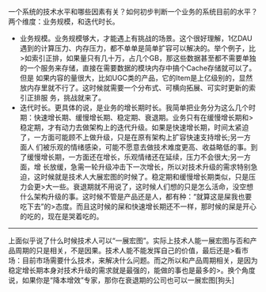 一个系统的技术水平和哪些因素有关？如何初步判断一个业务的系统目前的水平？
两个维度：业务规模，和迭代时长。
- 业务规模。业务规模够大，才能遇上有挑战的场景。这个很好理解，1亿DAU遇到的计算压力、内存压力，都不单单是简单扩容可以解决的。举个例子，比>如索引正排，如果量只有几十万，占几个GB，那这些数据甚至都不需要单独的一个服务来存储，直接在需要数据的模块内存中搞个Cache存储就可以了。但是
如果内容的量很大，比如UGC类的产品，它的Item是上亿级别的，显然放内存里就不行了。这时候就需要一个分布式、可横向拓展、可实时更新的索引正排服
务，挑战就来了。
- 迭代时长。更具体的说，是业务的增长期时长。我简单把业务分为这么几个时期：快速增长期、缓慢增长期、稳定期、衰退期。业务只有在缓慢增长期和>稳定期，才有动力去做架构上的迭代升级。如果是快速增长期，时间太紧迫了，一方面可能顾不上做升级，只是在原有架构上扩容快速支持增长;另一方面人
们被乐观的情绪感染，可能不愿意去做技术难度更高、收益略低的事。到了缓慢增长期，一方面还在增长，乐观情绪还在延续，压力不会很大;另一方面，增
长放缓，急需一轮升级冲击下一次增长，所以对技术升级的需求特别急迫，这时候就是技术人大展宏图的时候了。稳定期和缓慢增长期类似，只是压力会更>大一些。衰退期就不用说了，这时候人们想的只是怎么活命，没空想什么架构升级的事。这时候不管是产品还是人，都有种：“就算这是屎我也要吃下去”的>态度。而且这时候的屎和快速增长期还不一样，那时候的屎是开心的吃的，现在是哭着吃的。
----
上面似乎说了什么时候技术人可以“一展宏图”。实际上技术人能一展宏图与否和产品周期的只是相关，不是因果。技术人能不能发挥自己的价值，最后还是>看市场：目前市场需要什么技术，来解决什么问题。而之所以和产品周期相关，是因为稳定增长期本身对技术升级的需求就是最强的，能做的事也是最多的>。换个角度说，如果你是“降本增效”专家，那你在衰退期的公司也可以一展宏图[狗头]
